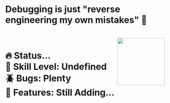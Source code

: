 <h1 align="left">Debugging is just "reverse engineering my own mistakes" 🔄</h1>

###

<br clear="both">

<img align="right" height="150" src="https://media1.giphy.com/media/v1.Y2lkPTc5MGI3NjExbzU1MWpoaHBtODRhbjJ2aWE2NGZ4bzR6b2tvemgxaWEwd2Y2bXVrZSZlcD12MV9pbnRlcm5hbF9naWZfYnlfaWQmY3Q9Zw/bGgsc5mWoryfgKBx1u/giphy.gif"  />

###

<h1 align="left">🔥 Status...<br>🤔 Skill Level: Undefined<br>🪲 Bugs: Plenty<br>🚀 Features: Still Adding...</h1>

###

